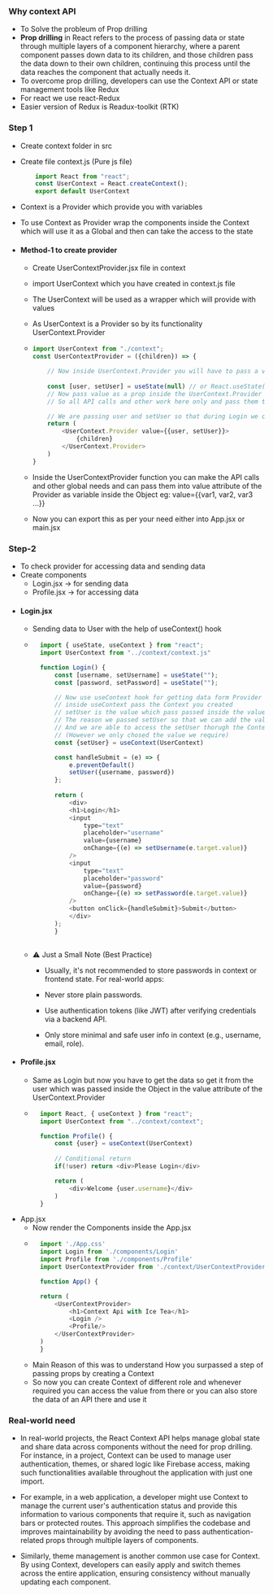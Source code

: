 ### Why context API 

- To Solve the probleum of Prop drilling
- **Prop drilling** in React refers to the process of passing data or state through multiple layers of a component hierarchy, where a parent component passes down data to its children, and those children pass the data down to their own children, continuing this process until the data reaches the component that actually needs it.
- To overcome prop drilling, developers can use the Context API or state management tools like Redux
- For react we use react-Redux
- Easier version of Redux is Readux-toolkit (RTK)

### Step 1
- Create context folder in src
- Create file context.js (Pure js file)
    ```javascript
        import React from "react";
        const UserContext = React.createContext();
        export default UserContext
    ```
- Context is a Provider which provide you with variables
- To use Context as Provider wrap the components inside the Context which will use it as a Global and then can take the access to the state

- #### Method-1 to create provider
    - Create UserContextProvider.jsx file in context 
    - import UserContext which you have created in context.js file
    - The UserContext will be used as a wrapper which will provide with values 
    - As UserContext is a Provider so by its functionality UserContext.Provider
    -   ```javascript
        import UserContext from "./context";
        const UserContextProvider = ({children}) => {

            // Now inside UserContext.Provider you will have to pass a value to which the children will have access to 
            
            const [user, setUser] = useState(null) // or React.useState(null)
            // Now pass value as a prop inside the UserContext.Provider as a Object which can contain any number of values
            // So all API calls and other work here only and pass them to the value prop in provider

            // We are passing user and setUser so that during Login we can directly access setUser to add value in state of user
            return (
                <UserContext.Provider value={{user, setUser}}>
                    {children}
                </UserContext.Provider>
            )
        }
        ```
    - Inside the UserContextProvider function you can make the API calls and other global needs and can pass them into value attribute of the Provider as variable inside the Object eg: value={{var1, var2, var3 ...}}

    - Now you can export this as per your need either into App.jsx or main.jsx

### Step-2
- To check provider for accessing data and sending data
- Create components
    - Login.jsx -> for sending data
    - Profile.jsx -> for accessing data
- #### Login.jsx
    - Sending data to User with the help of useContext() hook
    - ```javascript
        import { useState, useContext } from "react";
        import UserContext from "../context/context.js"

        function Login() {
            const [username, setUsername] = useState("");
            const [password, setPassword] = useState("");

            // Now use useContext hook for getting data form Provider
            // inside useContext pass the Context you created 
            // setUser is the value which pass passed inside the value attribute of UserContext.Provider in UserContextProvider.jsx
            // The reason we passed setUser so that we can add the value in user throug Login
            // And we are able to access the setUser thorugh the Context UserContext as it has value user, setUser inside it 
            // (However we only chosed the value we require) 
            const {setUser} = useContext(UserContext)

            const handleSubmit = (e) => {
                e.preventDefault()
                setUser({username, password})
            };
            
            return (
                <div>
                <h1>Login</h1>
                <input
                    type="text"
                    placeholder="username"
                    value={username}
                    onChange={(e) => setUsername(e.target.value)}
                />
                <input 
                    type="text" 
                    placeholder="password"
                    value={password}
                    onChange={(e) => setPassword(e.target.value)}    
                />
                <button onClick={handleSubmit}>Submit</button>
                </div>
            );
            }
            
        ```
    - ⚠️ Just a Small Note (Best Practice)
        - Usually, it's not recommended to store passwords in context or frontend state. For real-world apps:

        - Never store plain passwords.

        - Use authentication tokens (like JWT) after verifying credentials via a backend API.

        - Only store minimal and safe user info in context (e.g., username, email, role).
- #### Profile.jsx
    - Same as Login but now you have to get the data so get it from the user which was passed inside the Object in the value attribute of the UserContext.Provider 
    - ```javascript
        import React, { useContext } from "react";
        import UserContext from "../context/context";

        function Profile() {
            const {user} = useContext(UserContext)
            
            // Conditional return 
            if(!user) return <div>Please Login</div>

            return (
                <div>Welcome {user.username}</div>
            )
        }
        ```
- App.jsx
    - Now render the Components inside the App.jsx
    - ```javascript
        import './App.css'
        import Login from './components/Login'
        import Profile from './components/Profile'
        import UserContextProvider from './context/UserContextProvider'

        function App() {

        return (
            <UserContextProvider>
                <h1>Context Api with Ice Tea</h1>
                <Login />
                <Profile/>
            </UserContextProvider>
        )
        }
        ```
    - Main Reason of this was to understand How you surpassed a step of passing props by creating a Context 
    - So now you can create Context of different role and whenever required you can access the value from there or you can also store the data of an API there and use it 

### Real-world need
- In real-world projects, the React Context API helps manage global state and share data across components without the need for prop drilling. For instance, in a project, Context can be used to manage user authentication, themes, or shared logic like Firebase access, making such functionalities available throughout the application with just one import.
- For example, in a web application, a developer might use Context to manage the current user's authentication status and provide this information to various components that require it, such as navigation bars or protected routes.
 This approach simplifies the codebase and improves maintainability by avoiding the need to pass authentication-related props through multiple layers of components.

- Similarly, theme management is another common use case for Context. By using Context, developers can easily apply and switch themes across the entire application, ensuring consistency without manually updating each component.
